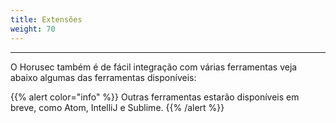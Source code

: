 ```yaml
---
title: Extensões
weight: 70
---
```


---

O Horusec também é de fácil integração com várias ferramentas veja abaixo algumas das ferramentas disponíveis: 



{{% alert color="info" %}}
Outras ferramentas estarão disponíveis em breve, como Atom, IntelliJ e Sublime. 
{{% /alert %}}
